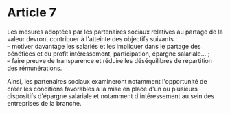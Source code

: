 # Article 7

Les mesures adoptées par les partenaires sociaux relatives au partage de la valeur devront contribuer à l'atteinte des objectifs suivants :  
 – motiver davantage les salariés et les impliquer dans le partage des bénéfices et du profit intéressement, participation, épargne salariale… ;  
 – faire preuve de transparence et réduire les déséquilibres de répartition des rémunérations.

Ainsi, les partenaires sociaux examineront notamment l'opportunité de créer les conditions favorables à la mise en place d'un ou plusieurs dispositifs d'épargne salariale et notamment d'intéressement au sein des entreprises de la branche.

